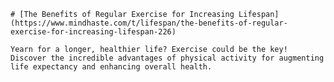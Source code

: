 
    # [The Benefits of Regular Exercise for Increasing Lifespan](https://www.mindhaste.com/t/lifespan/the-benefits-of-regular-exercise-for-increasing-lifespan-226)

    Yearn for a longer, healthier life? Exercise could be the key! Discover the incredible advantages of physical activity for augmenting life expectancy and enhancing overall health.
    